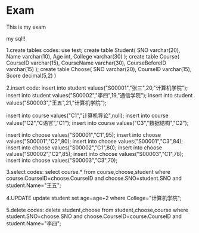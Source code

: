 # Exam
This is my exam


my sql!!


1.create tables codes:
use test;
create table Student(
		SNO varchar(20),
		Name varchar(10),
		Age int,
		College varchar(30)
		);
create table Course(
		CourseID varchar(15),
		CourseName varchar(30),
		CourseBeforeID varchar(15)
		);
create table Choose(
		SNO varchar(20),
		CourseID varchar(15),
		Score decimal(5,2)
		)


2.insert code:
insert into student values("S00001","张三",20,"计算机学院");
insert into student values("S00002","李四",19,"通信学院");
insert into student values("S00003","王五",21,"计算机学院");

insert into course values("C1","计算机导论",null);
insert into course values("C2","C语言","C1");
insert into course values("C3","数据结构","C2");

insert into choose values("S00001","C1",95);
insert into choose values("S00001","C2",80);
insert into choose values("S00001","C3",84);
insert into choose values("S00002","C1",80);
insert into choose values("S00002","C2",85);
insert into choose values("S00003","C1",78);
insert into choose values("S00003","C3",70);


3.select codes:
select course.* from course,choose,student where course.CourseID=choose.CourseID and choose.SNO=student.SNO and student.Name="王五";

4.UPDATE
update student set age=age+2 where College="计算机学院";


5.delete codes:
delete student,choose from student,choose,course where student.SNO=choose.SNO and choose.CourseID=course.CourseID and student.Name="李四";




